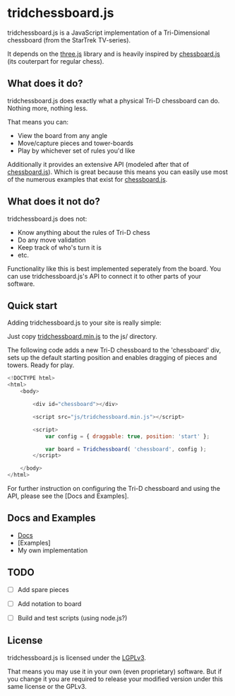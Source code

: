 # tridchessboard.js

tridchessboard.js is a JavaScript implementation of a Tri-Dimensional chessboard (from the StarTrek TV-series).

It depends on the [three.js] library and is heavily inspired by [chessboard.js] (its couterpart for regular chess).


## What does it do?

tridchessboard.js does exactly what a physical Tri-D chessboard can do. Nothing more, nothing less.

That means you can:

* View the board from any angle
* Move/capture pieces and tower-boards
* Play by whichever set of rules you'd like

Additionally it provides an extensive API (modeled after that of [chessboard.js]).
Which is great because this means you can easily use most of the numerous examples that exist for [chessboard.js].


## What does it not do?

tridchessboard.js does not:

* Know anything about the rules of Tri-D chess
* Do any move validation
* Keep track of who's turn it is
* etc.

Functionality like this is best implemented seperately from the board.
You can use tridchessboard.js's API to connect it to other parts of your software.


## Quick start

Adding tridchessboard.js to your site is really simple:

Just copy [tridchessboard.min.js](build/tridchessboard.min.js) to the js/ directory.

The following code adds a new Tri-D chessboard to the 'chessboard' div, sets up the default starting position and enables dragging of pieces and towers.
Ready for play.

~~~javascript
<!DOCTYPE html>
<html>
	<body>

		<div id="chessboard"></div>

		<script src="js/tridchessboard.min.js"></script>

		<script>
			var config = { draggable: true, position: 'start' };

			var board = Tridchessboard( 'chessboard', config );
		</script>

	</body>
</html>
~~~

For further instruction on configuring the Tri-D chessboard and using the API, please see the [Docs and Examples].


## Docs and Examples

* [Docs]
* [Examples]
* My own implementation


## TODO

* [ ] Add spare pieces
* [ ] Add notation to board
* [ ] Build and test scripts (using node.js?)


## License

tridchessboard.js is licensed under the [LGPLv3](LICENSE).

That means you may use it in your own (even proprietary) software.
But if you change it you are required to release your modified version under this same license or the GPLv3.


[chessboard.js]: https://github.com/oakmac/chessboardjs
[three.js]: https://github.com/mrdoob/three.js
[Docs]:
[Examples]:
